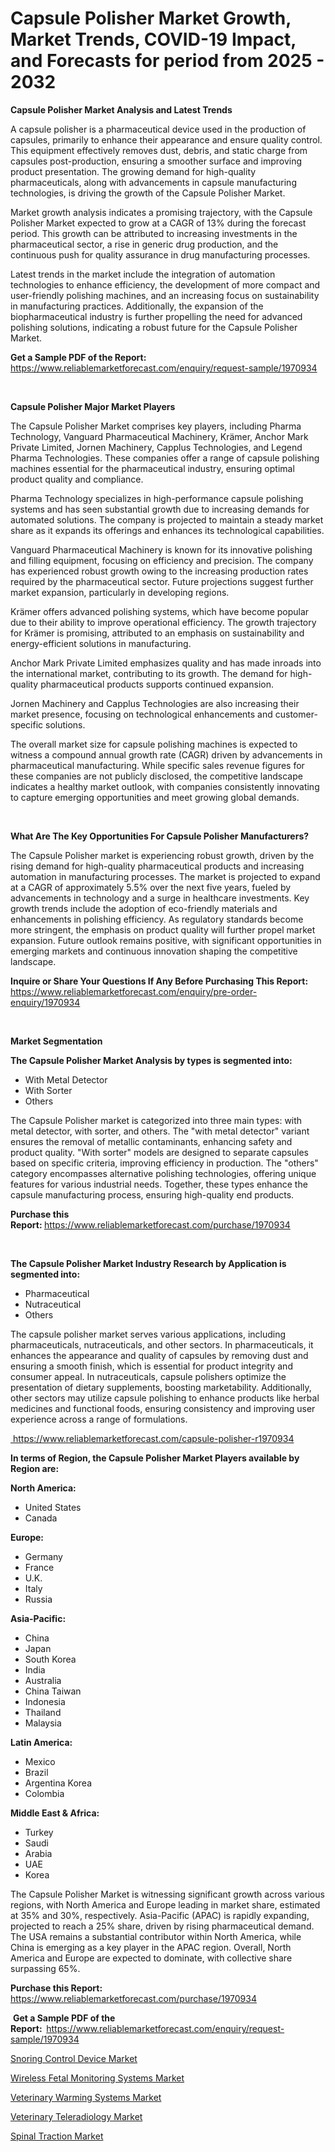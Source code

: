 <p><h1>Capsule Polisher Market Growth, Market Trends, COVID-19 Impact, and Forecasts for period from 2025 - 2032</h1></p><p><strong>Capsule Polisher Market Analysis and Latest Trends</strong></p>
<p><p>A capsule polisher is a pharmaceutical device used in the production of capsules, primarily to enhance their appearance and ensure quality control. This equipment effectively removes dust, debris, and static charge from capsules post-production, ensuring a smoother surface and improving product presentation. The growing demand for high-quality pharmaceuticals, along with advancements in capsule manufacturing technologies, is driving the growth of the Capsule Polisher Market.</p><p>Market growth analysis indicates a promising trajectory, with the Capsule Polisher Market expected to grow at a CAGR of 13% during the forecast period. This growth can be attributed to increasing investments in the pharmaceutical sector, a rise in generic drug production, and the continuous push for quality assurance in drug manufacturing processes. </p><p>Latest trends in the market include the integration of automation technologies to enhance efficiency, the development of more compact and user-friendly polishing machines, and an increasing focus on sustainability in manufacturing practices. Additionally, the expansion of the biopharmaceutical industry is further propelling the need for advanced polishing solutions, indicating a robust future for the Capsule Polisher Market.</p></p>
<p><strong>Get a Sample PDF of the Report:&nbsp;</strong> <a href="https://www.reliablemarketforecast.com/enquiry/request-sample/1970934?utm_campaign=1900&utm_medium=2&utm_source=Github&utm_content=ia&utm_term=03032025&utm_id=capsule-polisher">https://www.reliablemarketforecast.com/enquiry/request-sample/1970934</a></p>
<p>&nbsp;</p>
<p><strong>Capsule Polisher Major Market Players</strong></p>
<p><p>The Capsule Polisher Market comprises key players, including Pharma Technology, Vanguard Pharmaceutical Machinery, Krämer, Anchor Mark Private Limited, Jornen Machinery, Capplus Technologies, and Legend Pharma Technologies. These companies offer a range of capsule polishing machines essential for the pharmaceutical industry, ensuring optimal product quality and compliance.</p><p>Pharma Technology specializes in high-performance capsule polishing systems and has seen substantial growth due to increasing demands for automated solutions. The company is projected to maintain a steady market share as it expands its offerings and enhances its technological capabilities.</p><p>Vanguard Pharmaceutical Machinery is known for its innovative polishing and filling equipment, focusing on efficiency and precision. The company has experienced robust growth owing to the increasing production rates required by the pharmaceutical sector. Future projections suggest further market expansion, particularly in developing regions.</p><p>Krämer offers advanced polishing systems, which have become popular due to their ability to improve operational efficiency. The growth trajectory for Krämer is promising, attributed to an emphasis on sustainability and energy-efficient solutions in manufacturing.</p><p>Anchor Mark Private Limited emphasizes quality and has made inroads into the international market, contributing to its growth. The demand for high-quality pharmaceutical products supports continued expansion.</p><p>Jornen Machinery and Capplus Technologies are also increasing their market presence, focusing on technological enhancements and customer-specific solutions.</p><p>The overall market size for capsule polishing machines is expected to witness a compound annual growth rate (CAGR) driven by advancements in pharmaceutical manufacturing. While specific sales revenue figures for these companies are not publicly disclosed, the competitive landscape indicates a healthy market outlook, with companies consistently innovating to capture emerging opportunities and meet growing global demands.</p></p>
<p>&nbsp;</p>
<p><strong>What Are The Key Opportunities For Capsule Polisher Manufacturers?</strong></p>
<p><p>The Capsule Polisher market is experiencing robust growth, driven by the rising demand for high-quality pharmaceutical products and increasing automation in manufacturing processes. The market is projected to expand at a CAGR of approximately 5.5% over the next five years, fueled by advancements in technology and a surge in healthcare investments. Key growth trends include the adoption of eco-friendly materials and enhancements in polishing efficiency. As regulatory standards become more stringent, the emphasis on product quality will further propel market expansion. Future outlook remains positive, with significant opportunities in emerging markets and continuous innovation shaping the competitive landscape.</p></p>
<p><strong>Inquire or Share Your Questions If Any Before Purchasing This Report:</strong> <a href="https://www.reliablemarketforecast.com/enquiry/pre-order-enquiry/1970934?utm_campaign=1900&utm_medium=2&utm_source=Github&utm_content=ia&utm_term=03032025&utm_id=capsule-polisher">https://www.reliablemarketforecast.com/enquiry/pre-order-enquiry/1970934</a></p>
<p>&nbsp;</p>
<p><strong>Market Segmentation</strong></p>
<p><strong>The Capsule Polisher Market Analysis by types is segmented into:</strong></p>
<p><ul><li>With Metal Detector</li><li>With Sorter</li><li>Others</li></ul></p>
<p><p>The Capsule Polisher market is categorized into three main types: with metal detector, with sorter, and others. The "with metal detector" variant ensures the removal of metallic contaminants, enhancing safety and product quality. "With sorter" models are designed to separate capsules based on specific criteria, improving efficiency in production. The "others" category encompasses alternative polishing technologies, offering unique features for various industrial needs. Together, these types enhance the capsule manufacturing process, ensuring high-quality end products.</p></p>
<p><strong>Purchase this Report:&nbsp;</strong><a href="https://www.reliablemarketforecast.com/purchase/1970934?utm_campaign=1900&utm_medium=2&utm_source=Github&utm_content=ia&utm_term=03032025&utm_id=capsule-polisher">https://www.reliablemarketforecast.com/purchase/1970934</a></p>
<p>&nbsp;</p>
<p><strong>The Capsule Polisher Market Industry Research by Application is segmented into:</strong></p>
<p><ul><li>Pharmaceutical</li><li>Nutraceutical</li><li>Others</li></ul></p>
<p><p>The capsule polisher market serves various applications, including pharmaceuticals, nutraceuticals, and other sectors. In pharmaceuticals, it enhances the appearance and quality of capsules by removing dust and ensuring a smooth finish, which is essential for product integrity and consumer appeal. In nutraceuticals, capsule polishers optimize the presentation of dietary supplements, boosting marketability. Additionally, other sectors may utilize capsule polishing to enhance products like herbal medicines and functional foods, ensuring consistency and improving user experience across a range of formulations.</p></p>
<p><a href="https://www.reliablemarketforecast.com/capsule-polisher-r1970934?utm_campaign=1900&utm_medium=2&utm_source=Github&utm_content=ia&utm_term=03032025&utm_id=capsule-polisher">&nbsp;https://www.reliablemarketforecast.com/capsule-polisher-r1970934</a></p>
<p><strong>In terms of Region, the Capsule Polisher Market Players available by Region are:</strong></p>
<p>
    <p> <strong> North America: </strong>
        <ul>
            <li>United States</li>
            <li>Canada</li>
        </ul>
        </p> 
    <p> <strong> Europe: </strong>
        <ul>
            <li>Germany</li>
            <li>France</li>
            <li>U.K.</li>
            <li>Italy</li>
            <li>Russia</li>
        </ul>
        </p> 
    <p> <strong> Asia-Pacific: </strong>
        <ul>
            <li>China</li>
            <li>Japan</li>
            <li>South Korea</li>
            <li>India</li>
            <li>Australia</li>
            <li>China Taiwan</li>
            <li>Indonesia</li>
            <li>Thailand</li>
            <li>Malaysia</li>
        </ul>
        </p> 
    <p> <strong> Latin America: </strong>
        <ul>
            <li>Mexico</li>
            <li>Brazil</li>
            <li>Argentina Korea</li>
            <li>Colombia</li>
        </ul>
        </p> 
    <p> <strong> Middle East & Africa: </strong>
        <ul>
            <li>Turkey</li>
            <li>Saudi</li>
            <li>Arabia</li>
            <li>UAE</li>
            <li>Korea</li>
        </ul>
    </p>
    </p>
<p><p>The Capsule Polisher Market is witnessing significant growth across various regions, with North America and Europe leading in market share, estimated at 35% and 30%, respectively. Asia-Pacific (APAC) is rapidly expanding, projected to reach a 25% share, driven by rising pharmaceutical demand. The USA remains a substantial contributor within North America, while China is emerging as a key player in the APAC region. Overall, North America and Europe are expected to dominate, with collective share surpassing 65%.</p></p>
<p><strong>Purchase this Report: </strong><a href="https://www.reliablemarketforecast.com/purchase/1970934?utm_campaign=1900&utm_medium=2&utm_source=Github&utm_content=ia&utm_term=03032025&utm_id=capsule-polisher">https://www.reliablemarketforecast.com/purchase/1970934</a></p>
<p>&nbsp;<strong>Get a Sample PDF of the Report:&nbsp;&nbsp;</strong><a href="https://www.reliablemarketforecast.com/enquiry/request-sample/1970934?utm_campaign=1900&utm_medium=2&utm_source=Github&utm_content=ia&utm_term=03032025&utm_id=capsule-polisher">https://www.reliablemarketforecast.com/enquiry/request-sample/1970934</a></p>
<p><strong></strong></p>
<p><p><a href="https://github.com/organophelia8282/Market-Research-Report-List-1/blob/main/snoring-control-device-market.md?utm_campaign=1900&utm_medium=2&utm_source=Github&utm_content=ia&utm_term=03032025&utm_id=capsule-polisher">Snoring Control Device Market</a></p><p><a href="https://github.com/danikabiele541/Market-Research-Report-List-1/blob/main/wireless-fetal-monitoring-systems-market.md?utm_campaign=1900&utm_medium=2&utm_source=Github&utm_content=ia&utm_term=03032025&utm_id=capsule-polisher">Wireless Fetal Monitoring Systems Market</a></p><p><a href="https://github.com/ulyssacrayne00231/Market-Research-Report-List-1/blob/main/veterinary-warming-systems-market.md?utm_campaign=1900&utm_medium=2&utm_source=Github&utm_content=ia&utm_term=03032025&utm_id=capsule-polisher">Veterinary Warming Systems Market</a></p><p><a href="https://github.com/manesros8/Market-Research-Report-List-1/blob/main/veterinary-teleradiology-market.md?utm_campaign=1900&utm_medium=2&utm_source=Github&utm_content=ia&utm_term=03032025&utm_id=capsule-polisher">Veterinary Teleradiology Market</a></p><p><a href="https://github.com/vilolakoreni/Market-Research-Report-List-1/blob/main/spinal-traction-market.md?utm_campaign=1900&utm_medium=2&utm_source=Github&utm_content=ia&utm_term=03032025&utm_id=capsule-polisher">Spinal Traction Market</a></p></p>